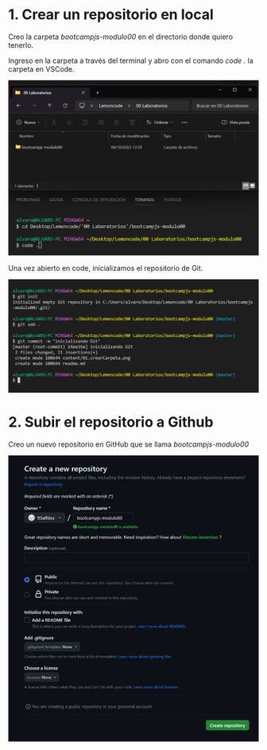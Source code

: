 # 1. Crear un repositorio en local

Creo la carpeta _bootcampjs-modulo00_ en el directorio donde quiero tenerlo.

Ingreso en la carpeta a través del terminal y abro con el comando _code ._ la carpeta en VSCode.

<img width="600" src="./content/01.crearCarpeta.png"/>

Una vez abierto en code, inicializamos el repositorio de Git.

<img width="600" src="./content/02.inicializarGit.png"/>

# 2. Subir el repositorio a Github

Creo un nuevo repositorio en GitHub que se llama _bootcampjs-modulo00_

<img width="600" src="./content/03.crearRepoGit.png"/>
